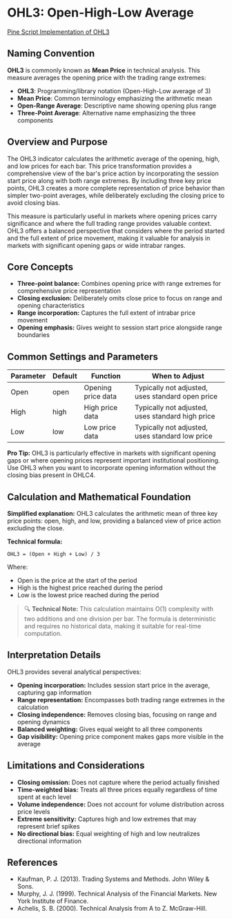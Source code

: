 # OHL3: Open-High-Low Average

[Pine Script Implementation of OHL3](https://github.com/mihakralj/pinescript/blob/main/indicators/numerics/ohl3.pine)

## Naming Convention

**OHL3** is commonly known as **Mean Price** in technical analysis. This measure averages the opening price with the trading range extremes:

- **OHL3**: Programming/library notation (Open-High-Low average of 3)
- **Mean Price**: Common terminology emphasizing the arithmetic mean
- **Open-Range Average**: Descriptive name showing opening plus range
- **Three-Point Average**: Alternative name emphasizing the three components

## Overview and Purpose

The OHL3 indicator calculates the arithmetic average of the opening, high, and low prices for each bar. This price transformation provides a comprehensive view of the bar's price action by incorporating the session start price along with both range extremes. By including three key price points, OHL3 creates a more complete representation of price behavior than simpler two-point averages, while deliberately excluding the closing price to avoid closing bias.

This measure is particularly useful in markets where opening prices carry significance and where the full trading range provides valuable context. OHL3 offers a balanced perspective that considers where the period started and the full extent of price movement, making it valuable for analysis in markets with significant opening gaps or wide intrabar ranges.

## Core Concepts

* **Three-point balance:** Combines opening price with range extremes for comprehensive price representation
* **Closing exclusion:** Deliberately omits close price to focus on range and opening characteristics
* **Range incorporation:** Captures the full extent of intrabar price movement
* **Opening emphasis:** Gives weight to session start price alongside range boundaries

## Common Settings and Parameters

| Parameter | Default | Function | When to Adjust |
|-----------|---------|----------|---------------|
| Open | open | Opening price data | Typically not adjusted, uses standard open price |
| High | high | High price data | Typically not adjusted, uses standard high price |
| Low | low | Low price data | Typically not adjusted, uses standard low price |

**Pro Tip:** OHL3 is particularly effective in markets with significant opening gaps or where opening prices represent important institutional positioning. Use OHL3 when you want to incorporate opening information without the closing bias present in OHLC4.

## Calculation and Mathematical Foundation

**Simplified explanation:**
OHL3 calculates the arithmetic mean of three key price points: open, high, and low, providing a balanced view of price action excluding the close.

**Technical formula:**

```
OHL3 = (Open + High + Low) / 3
```

Where:
- Open is the price at the start of the period
- High is the highest price reached during the period
- Low is the lowest price reached during the period

> 🔍 **Technical Note:** This calculation maintains O(1) complexity with two additions and one division per bar. The formula is deterministic and requires no historical data, making it suitable for real-time computation.

## Interpretation Details

OHL3 provides several analytical perspectives:

* **Opening incorporation:** Includes session start price in the average, capturing gap information
* **Range representation:** Encompasses both trading range extremes in the calculation
* **Closing independence:** Removes closing bias, focusing on range and opening dynamics
* **Balanced weighting:** Gives equal weight to all three components
* **Gap visibility:** Opening price component makes gaps more visible in the average

## Limitations and Considerations

* **Closing omission:** Does not capture where the period actually finished
* **Time-weighted bias:** Treats all three prices equally regardless of time spent at each level
* **Volume independence:** Does not account for volume distribution across price levels
* **Extreme sensitivity:** Captures high and low extremes that may represent brief spikes
* **No directional bias:** Equal weighting of high and low neutralizes directional information

## References

* Kaufman, P. J. (2013). Trading Systems and Methods. John Wiley & Sons.
* Murphy, J. J. (1999). Technical Analysis of the Financial Markets. New York Institute of Finance.
* Achelis, S. B. (2000). Technical Analysis from A to Z. McGraw-Hill.
